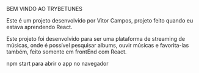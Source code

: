 BEM VINDO AO TRYBETUNES

Este é um projeto desenvolvido por Vitor Campos,
projeto feito quando eu estava aprendendo React.

Este projeto foi desenvolvido para ser uma plataforma de streaming de músicas, onde é possível pesquisar albums, ouvir músicas e favorita-las também, feito somente em frontEnd com React.


npm start para abrir o app no navegador
